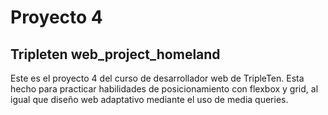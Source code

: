# Proyecto 4 #
## Tripleten web_project_homeland ##
Este es el proyecto 4 del curso de desarrollador web de TripleTen. Esta hecho para practicar habilidades de posicionamiento con flexbox y grid, al igual que diseño web adaptativo mediante el uso de media queries.

